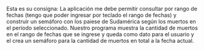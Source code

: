 Esta es su consigna:
La aplicación me debe permitir consultar por rango de fechas (tengo que poder ingresar por teclado el rango de fechas) y construir un semáforo con los paiese de Sudamérica según los muertos en el periodo seleccionado.
Nuestro programa muestra la cantidad de muertos en el rango de fechas que se ingrese y queda como dato para el usuario y el crea un semáforo para la cantidad de muertos en total a la fecha actual. 
